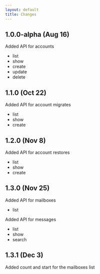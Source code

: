 ```yaml
---
layout: default
title: Changes
---
```


## 1.0.0-alpha (Aug 16)

Added API for accounts
 - list
 - show
 - create
 - update
 - delete

## 1.1.0 (Oct 22)

 Added API for account migrates
 - list
 - show
 - create

## 1.2.0 (Nov 8)

 Added API for account restores
 - list
 - show
 - create

## 1.3.0 (Nov 25)

Added API for mailboxes
- list

Added API for messages
- list
- show
- search

## 1.3.1 (Dec 3)

Added count and start for the mailboxes list
